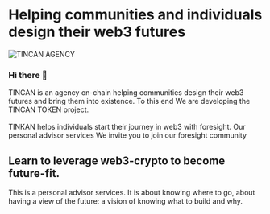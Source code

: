 # Helping communities and individuals design their web3 futures
![TINCAN AGENCY](https://user-images.githubusercontent.com/80890815/171818300-290b80ba-06b7-474f-acd6-80a578c6eef8.png)

### Hi there 👋
TINCAN is an agency on-chain helping communities design their web3 futures and bring them into existence. To this end We are developing the TINCAN TOKEN project. <br><br>
TINKAN helps individuals start their journey in web3 with foresight. Our personal advisor services We invite you to join our foresight community 
## Learn to leverage web3-crypto to become future-fit.
This is a personal advisor services. It is about knowing where to go, about having a view of the future: a vision of knowing what to build and why.
<!--
**PhaethonPsychis/PhaethonPsychis** is a ✨ _special_ ✨ repository because its `README.md` (this file) appears on your GitHub profile.

Here are some ideas to get you started:

- 🔭 I’m currently working on 0XDDRL a Decentralized Design Research Lab
- 🌱 I’m currently learning as much as I can on solidity coding
- 👯 I’m looking to collaborate on 
- 🤔 I’m looking for help with ...
- 💬 Ask me about Urbanism Architecture and Construction on blockchain
- 📫 How to reach me: rndfactory@protonmail.com
- 😄 Pronouns: Hey Phae
- ⚡ Fun fact: We are building a metaverse
-->
